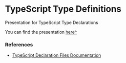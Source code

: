 # TypeScript Type Definitions

Presentation for TypeScript Type Declarations

You can find the presentation [here^](https://deshmukhmayur.github.io/typescript-typedefs/)


### References

- [TypeScript Declaration Files Documentation](https://www.typescriptlang.org/docs/handbook/declaration-files/introduction.html)